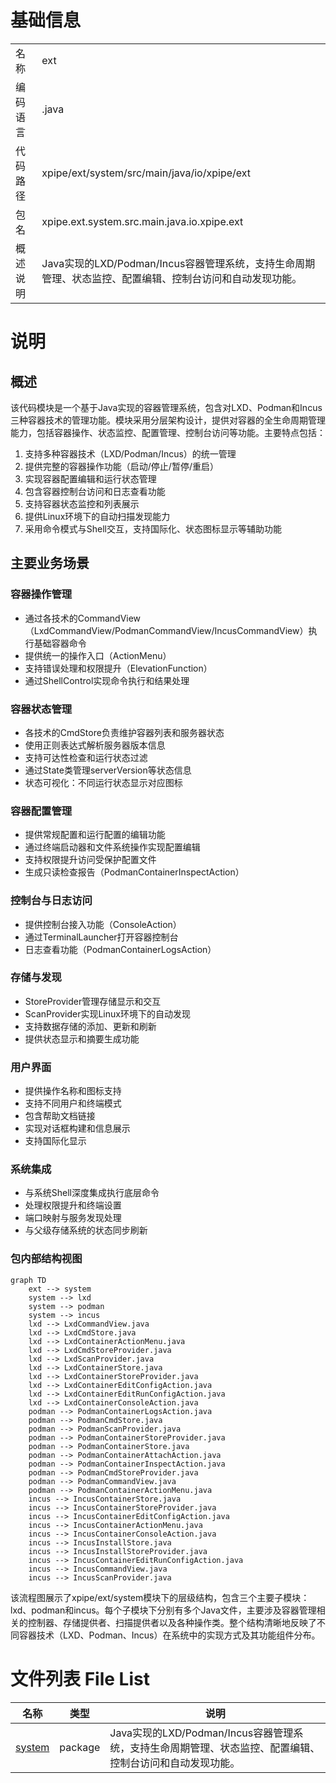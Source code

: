 # 基础信息

|      |      |
|------|------|
| 名称 | ext |
| 编码语言 | .java |
| 代码路径 | xpipe/ext/system/src/main/java/io/xpipe/ext |
| 包名 | xpipe.ext.system.src.main.java.io.xpipe.ext |
| 概述说明 | Java实现的LXD/Podman/Incus容器管理系统，支持生命周期管理、状态监控、配置编辑、控制台访问和自动发现功能。 |

# 说明

## 概述

该代码模块是一个基于Java实现的容器管理系统，包含对LXD、Podman和Incus三种容器技术的管理功能。模块采用分层架构设计，提供对容器的全生命周期管理能力，包括容器操作、状态监控、配置管理、控制台访问等功能。主要特点包括：

1. 支持多种容器技术（LXD/Podman/Incus）的统一管理
2. 提供完整的容器操作功能（启动/停止/暂停/重启）
3. 实现容器配置编辑和运行状态管理
4. 包含容器控制台访问和日志查看功能
5. 支持容器状态监控和列表展示
6. 提供Linux环境下的自动扫描发现能力
7. 采用命令模式与Shell交互，支持国际化、状态图标显示等辅助功能

## 主要业务场景

### 容器操作管理
- 通过各技术的CommandView（LxdCommandView/PodmanCommandView/IncusCommandView）执行基础容器命令
- 提供统一的操作入口（ActionMenu）
- 支持错误处理和权限提升（ElevationFunction）
- 通过ShellControl实现命令执行和结果处理

### 容器状态管理
- 各技术的CmdStore负责维护容器列表和服务器状态
- 使用正则表达式解析服务器版本信息
- 支持可达性检查和运行状态过滤
- 通过State类管理serverVersion等状态信息
- 状态可视化：不同运行状态显示对应图标

### 容器配置管理
- 提供常规配置和运行配置的编辑功能
- 通过终端启动器和文件系统操作实现配置编辑
- 支持权限提升访问受保护配置文件
- 生成只读检查报告（PodmanContainerInspectAction）

### 控制台与日志访问
- 提供控制台接入功能（ConsoleAction）
- 通过TerminalLauncher打开容器控制台
- 日志查看功能（PodmanContainerLogsAction）

### 存储与发现
- StoreProvider管理存储显示和交互
- ScanProvider实现Linux环境下的自动发现
- 支持数据存储的添加、更新和刷新
- 提供状态显示和摘要生成功能

### 用户界面
- 提供操作名称和图标支持
- 支持不同用户和终端模式
- 包含帮助文档链接
- 实现对话框构建和信息展示
- 支持国际化显示

### 系统集成
- 与系统Shell深度集成执行底层命令
- 处理权限提升和终端设置
- 端口映射与服务发现处理
- 与父级存储系统的状态同步刷新


### 包内部结构视图

```mermaid
graph TD
    ext --> system
    system --> lxd
    system --> podman
    system --> incus
    lxd --> LxdCommandView.java
    lxd --> LxdCmdStore.java
    lxd --> LxdContainerActionMenu.java
    lxd --> LxdCmdStoreProvider.java
    lxd --> LxdScanProvider.java
    lxd --> LxdContainerStore.java
    lxd --> LxdContainerStoreProvider.java
    lxd --> LxdContainerEditConfigAction.java
    lxd --> LxdContainerEditRunConfigAction.java
    lxd --> LxdContainerConsoleAction.java
    podman --> PodmanContainerLogsAction.java
    podman --> PodmanCmdStore.java
    podman --> PodmanScanProvider.java
    podman --> PodmanContainerStoreProvider.java
    podman --> PodmanContainerStore.java
    podman --> PodmanContainerAttachAction.java
    podman --> PodmanContainerInspectAction.java
    podman --> PodmanCmdStoreProvider.java
    podman --> PodmanCommandView.java
    podman --> PodmanContainerActionMenu.java
    incus --> IncusContainerStore.java
    incus --> IncusContainerStoreProvider.java
    incus --> IncusContainerEditConfigAction.java
    incus --> IncusContainerActionMenu.java
    incus --> IncusContainerConsoleAction.java
    incus --> IncusInstallStore.java
    incus --> IncusInstallStoreProvider.java
    incus --> IncusContainerEditRunConfigAction.java
    incus --> IncusCommandView.java
    incus --> IncusScanProvider.java
```

该流程图展示了xpipe/ext/system模块下的层级结构，包含三个主要子模块：lxd、podman和incus。每个子模块下分别有多个Java文件，主要涉及容器管理相关的控制器、存储提供者、扫描提供者以及各种操作类。整个结构清晰地反映了不同容器技术（LXD、Podman、Incus）在系统中的实现方式及其功能组件分布。

# 文件列表 File List

| 名称   | 类型  | 说明 |
|-------|------|-------------|
| [system](system/_module.md) | package | Java实现的LXD/Podman/Incus容器管理系统，支持生命周期管理、状态监控、配置编辑、控制台访问和自动发现功能。 |


